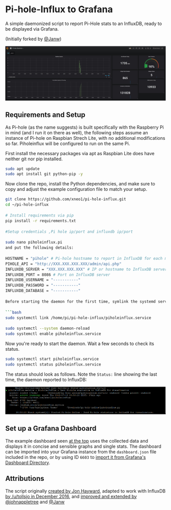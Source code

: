 # Pi-hole-Influx to Grafana

A simple daemonized script to report Pi-Hole stats to an InfluxDB, ready to be displayed via Grafana.

(Initially forked by [@Janw](https://github.com/janw/pi-hole-influx))

![Example Grafana Dashboard](.readme-assets/Dashboard.jpg)

## Requirements and Setup

As Pi-hole (as the name suggests) is built specifically with the Raspberry Pi in mind (and I run it on there as well), the following steps assume an instance of Pi-hole on Raspbian Strech Lite, with no additional modifications so far. Piholeinflux will be configured to run on the same Pi. 

First install the necessary packages via apt as Raspbian Lite does have neither git nor pip installed.

```bash
sudo apt update
sudo apt install git python-pip -y
```

Now clone the repo, install the Python dependencies, and make sure to copy and adjust the example configuration file to match your setup.

```bash
git clone https://github.com/xneo1/pi-hole-influx.git
cd ~/pi-hole-influx

# Install requirements via pip
pip install -r requirements.txt

#Setup credentials ,Pi hole ip/port and influxdb ip/port

sudo nano piholeinflux.pi
and put the following details:

HOSTNAME = "pihole" # Pi-hole hostname to report in InfluxDB for each measurement
PIHOLE_API = "http://XXX.XXX.XXX.XXX/admin/api.php"
INFLUXDB_SERVER = "XXX.XXX.XXX.XXX" # IP or hostname to InfluxDB server
INFLUXDB_PORT = 8086 # Port on InfluxDB server
INFLUXDB_USERNAME = "-----------"
INFLUXDB_PASSWORD = "-----------"
INFLUXDB_DATABASE = "-----------"

Before starting the daemon for the first time, symlink the systemd service into place, reload, and enable the service.

```bash
sudo systemctl link /home/pi/pi-hole-influx/piholeinflux.service

sudo systemctl --system daemon-reload
sudo systemctl enable piholeinflux.service
```

Now you're ready to start the daemon. Wait a few seconds to check its status.

```bash
sudo systemctl start piholeinflux.service
sudo systemctl status piholeinflux.service
```

The status should look as follows. Note the `Status:` line showing the last time, the daemon reported to InfluxDB:

![Active and Running Service](.readme-assets/activesvc.jpg)

## Set up a Grafana Dashboard 

The example dashboard seen [at the top](#pi-hole-influx) uses the collected data and displays it in concise and sensible graphs and single stats. The dashboard can be imported into your Grafana instance from the `dashboard.json` file included in the repo, or by using ID `6603` to [import it from Grafana's Dashboard Directory](https://grafana.com/dashboards/6603).


## Attributions

The script originally [created by Jon Hayward](https://fattylewis.com/Graphing-pi-hole-stats/), adapted to work with InfluxDB [by /u/tollsjo in December 2016](https://github.com/sco01/piholestatus), and [improved and extended by @johnappletree](https://github.com/johnappletree/piholestatus) and [@Janw](https://github.com/janw/pi-hole-influx)

